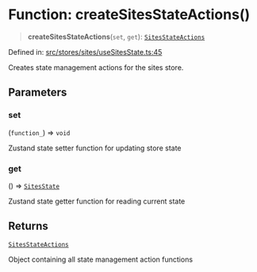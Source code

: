 # Function: createSitesStateActions()

> **createSitesStateActions**(`set`, `get`): [`SitesStateActions`](../interfaces/SitesStateActions.md)

Defined in: [src/stores/sites/useSitesState.ts:45](https://github.com/Nick2bad4u/Uptime-Watcher/blob/8a1973382d5fe14c52996ecda381894eb7ecd4a6/src/stores/sites/useSitesState.ts#L45)

Creates state management actions for the sites store.

## Parameters

### set

(`function_`) => `void`

Zustand state setter function for updating store state

### get

() => [`SitesState`](../interfaces/SitesState.md)

Zustand state getter function for reading current state

## Returns

[`SitesStateActions`](../interfaces/SitesStateActions.md)

Object containing all state management action functions
